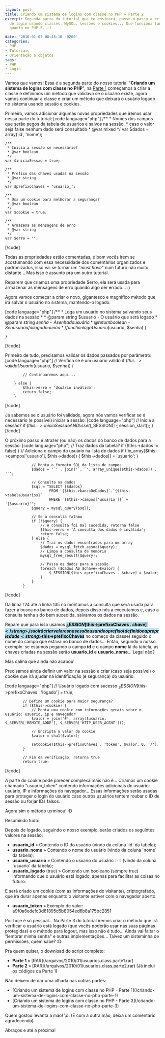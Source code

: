 ```yaml
---
layout: post
title: Criando um sistema de logins com classe no PHP – Parte 2
excerpt: Segunda parte do tutorial que te ensinará, passo-a-passo a criar um sistema
  de login usando classes, MySQL, sessões e cookies... Que funciona tanto no PHP 4
  quanto no PHP 5. :)

date: '2010-01-07 08:48:16 -0200'
categories:
- PHP
- Tutoriais
- Orientação a objetos
tags:
- PHP
- Login
---
```

Vamos que vamos! Essa é a segunda parte do nosso tutorial "<strong>Criando um sistema de logins com classe no PHP</strong>", na [Parte 1](/criando-um-sistema-de-logins-com-classe-no-php-parte-1) começamos a criar a classe e definimos um método que validava se o usuário existe, agora vamos continuar a classe e criar um método que deixará o usuário logado no sistema usando sessão e cookies.

Primeiro, vamos adicionar algumas novas propriedades que iremos usar nessa parte do tutorial:
[code language="php"]
	/**
	 * Nomes dos campos que serão pegos da tabela de usuarios e salvos na sessão,
	 * caso o valor seja false nenhum dado será consultado
	 * @var mixed
	 */
	var $dados = array('id', 'nome');

	/**
	 * Inicia a sessão se necessário?
	 * @var boolean
	 */
	var $iniciaSessao = true;

	/**
	 * Prefixo das chaves usadas na sessão
	 * @var string
	 */
	var $prefixoChaves = 'usuario_';

	/**
	 * Usa um cookie para melhorar a segurança?
	 * @var boolean
	 */
	var $cookie = true;

	/**
	 * Armazena as mensagens de erro
	 * @var string
	 */
	var $erro = '';
[/code]

Todas as propriedades estão comentadas, é bom vocês irem se acostumando com essa necessidade dos comentários organizados e padronizados, isso vai se tornar um "<em>must have</em>" num futuro não muito distante... Mas isso é assunto pra um outro tutorial.

Reparem que criamos uma propriedade $erro, ela será usada para armazenar as mensagens de erro quando algo der errado... :)

Agora vamos começar a criar o novo, gigantesco e magnífico método que irá salvar o usuário no sistema, mantendo-o logado:


[code language="php"]
	/**
	 * Loga um usuário no sistema salvando seus dados na sessão
	 *
	 * @param string $usuario - O usuário que será logado
	 * @param string $senha - A senha do usuário
	 * @return boolean - Se o usuário foi logado ou não
	 */
	function logaUsuario($usuario, $senha) {

	}
[/code]

Primeiro de tudo, precisamos validar os dados passados por parâmetro:
[code language="php"]
		// Verifica se é um usuário válido
		if ($this->validaUsuario($usuario, $senha)) {

			// Continuaremos aqui...

		} else {
			$this->erro = 'Usuário inválido';
			return false;
		}
[/code]

Já sabemos se o usuário foi validado, agora nós vamos verificar se é necessário (e possível) iniciar a sessão:
[code language="php"]
			// Inicia a sessão?
			if ($this->iniciaSessao AND !isset($_SESSION)) {
				session_start();
			}
[/code]

O próximo passo é atrazer (ou não) os dados do banco de dados para a sessão:
[code language="php"]
			// Traz dados da tabela?
			if ($this->dados != false) {
				// Adiciona o campo do usuário na lista de dados
				if (!in_array($this->campos['usuario'], $this->dados)) {
					$this->dados[] = 'usuario';
				}

				// Monta o formato SQL da lista de campos
				$dados = '`' . join('`, `', array_unique($this->dados)) . '`';

				// Consulta os dados
				$sql = "SELECT {$dados}
						FROM `{$this->bancoDeDados}`.`{$this->tabelaUsuarios}`
						WHERE `{$this->campos['usuario']}` = '{$usuario}'";
				$query = mysql_query($sql);

				// Se a consulta falhou
				if (!$query) {
					// A consulta foi mal sucedida, retorna false
					$this->erro = 'A consulta dos dados é inválida';
					return false;
				} else {
					// Traz os dados encontrados para um array
					$dados = mysql_fetch_assoc($query);
					// Limpa a consulta da memória
					mysql_free_result($query);

					// Passa os dados para a sessão
					foreach ($dados AS $chave=>$valor) {
						$_SESSION[$this->prefixoChaves . $chave] = $valor;
					}
				}
			}
[/code]

Da linha 124 até a linha 135 nó montamos a consulta que será usada para fazer a busca no banco de dados, depois disso nós a executamos e, caso a consulta tenha sido bem sucedida, salvamos os dados na sessão.

Repare que para isso usamos <strong style="background: #B4DFEF; color: black">$_SESSION[$this->prefixoChaves . $chave]</strong>, isso irá criar valores na sessão usando o prefixo (definido na propriedade <strong>$this->prefixoChaves</strong> no começo da classe) seguido o nome do campo que estava no banco de dados... Então, segundo o nosso exemplo: se estamos pegando o campo <strong>id</strong> e o campo <strong>nome</strong> lá da tabela, as chaves criadas na sessão serão <strong>usuario_id</strong> e <strong>usuario_nome</strong>... Legal não?

Mas calma que ainda não acabou!

Precisamos ainda definir um valor na sessão e criar (caso seja possível) o cookie que irá ajudar na identificação (e segurança) do usuário:


[code language="php"]
			// Usuário logado com sucesso
			$_SESSION[$this->prefixoChaves . 'logado'] = true;

			// Define um cookie para maior segurança?
			if ($this->cookie) {
				// Monta uma cookie com informações gerais sobre o usuário: usuario, ip e navegador
				$valor = join('#', array($usuario, $_SERVER['REMOTE_ADDR'], $_SERVER['HTTP_USER_AGENT']));

				// Encripta o valor do cookie
				$valor = sha1($valor);

				setcookie($this->prefixoChaves . 'token', $valor, 0, '/');
			}

			// Fim da verificação, retorna true
			return true;
[/code]

A parte do cookie pode parecer complexa mais não é... Criamos um cookie chamado "usuario_token" contendo informações adicionais do usuário: usuário, IP e informações do navegador... Essas informações serão usadas para proteger o login do usuário caso outros usuários tentem roubar o ID de sessão ou forjar IDs falsos.

Agora sim o método terminou! :D

Resumindo tudo:

Depois de logado, seguindo o nosso exemplo, serão criados os seguintes valores na sessão:

<ul>
<li><strong>usuario_id</strong> » Contendo o ID do usuário (vindo da coluna `id` da tabela);</li>
<li><strong>usuario_nome</strong> » Contendo o nome do usuário (vindo da coluna `nome` da tabela);</li>
<li><strong>usuario_usuario</strong> » Contendo o usuario do usuário <span style="color: silver">(?!)</span> (vindo da coluna `usuario` da tabela);</li>
<li><strong>usuario_logado</strong> (true) » Contendo um booleano (sempre true) informando que o usuário está logado, apenas para facilitar as coisas no futuro.</li>
</ul>
E será criado um cookie (com as informações do visitante), criptografado, que irá durar apenas enquanto o visitante estiver com o navegador aberto:

<ul>
<li><strong>usuario_token</strong> » Exemplo de valor: a9f0a6edefc3d61895d5b8054ed6b8a175bc2851</li>
</ul>
Por hoje é só pessoal... Na Parte 3 do tutorial iremos criar o método que irá verificar o usuário está logado (que vocês poderão usar nas suas páginas protegidas) e o método para logout, mas isso não é tudo... Ainda vai faltar o "lembrar minha senha" e outras implementações... Talvez um sisteminha de permissões, quem sabe? :D

Pra quem quiser, o download do script completo:

<ul>
<li><strong>Parte 1</strong> » [RAR](/arquivos/2010/01/usuarios.class.parte1.rar)</li>
<li><strong>Parte 2</strong> » [RAR](/arquivos/2010/01/usuarios.class.parte2.rar) (Já inclui os códigos da Parte 1)</li>
</ul>
Não deixem de dar uma olhada nas outras partes:

<ul>
<li>[Criando um sistema de logins com classe no PHP - Parte 1](/criando-um-sistema-de-logins-com-classe-no-php-parte-1)</li>
<li>[Criando um sistema de logins com classe no PHP - Parte 3](/criando-um-sistema-de-logins-com-classe-no-php-parte-3)</li>
</ul>
Quem gostou levanta a mão! \o. (E com a outra mão, deixa um comentário agradecendo)

Abraços e até a próxima!

